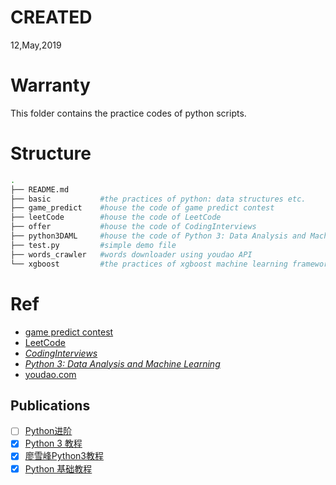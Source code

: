 # CREATED
12,May,2019

# Warranty
This folder contains the practice codes of python scripts.

# Structure
```sh
.
├── README.md
├── basic           #the practices of python: data structures etc.
├── game_predict    #house the code of game predict contest
├── leetCode        #house the code of LeetCode
├── offer           #house the code of CodingInterviews
├── python3DAML     #house the code of Python 3: Data Analysis and Machine Learning
├── test.py         #simple demo file
├── words_crawler   #words downloader using youdao API
└── xgboost         #the practices of xgboost machine learning framework
```

# Ref
- [game predict contest](http://www.dcjingsai.com/common/cmpt/%E6%B8%B8%E6%88%8F%E7%8E%A9%E5%AE%B6%E4%BB%98%E8%B4%B9%E9%87%91%E9%A2%9D%E9%A2%84%E6%B5%8B%E5%A4%A7%E8%B5%9B_%E8%B5%9B%E4%BD%93%E4%B8%8E%E6%95%B0%E6%8D%AE.html)
- [LeetCode](https://leetcode.com/)
- [_CodingInterviews_](https://book.douban.com/subject/6966465/)
- [_Python 3: Data Analysis and Machine Learning_](https://book.douban.com/subject/30310955/)
- [youdao.com](http://www.youdao.com/)

## Publications
- [ ] [Python进阶](https://github.com/eastlakeside/interpy-zh/blob/master/SUMMARY.md)
- [x] [Python 3 教程](http://www.runoob.com/python3/python3-tutorial.html)
- [x] [廖雪峰Python3教程](https://www.liaoxuefeng.com/wiki/0014316089557264a6b348958f449949df42a6d3a2e542c000)
- [x] [Python 基础教程](http://www.runoob.com/python/python-tutorial.html)
